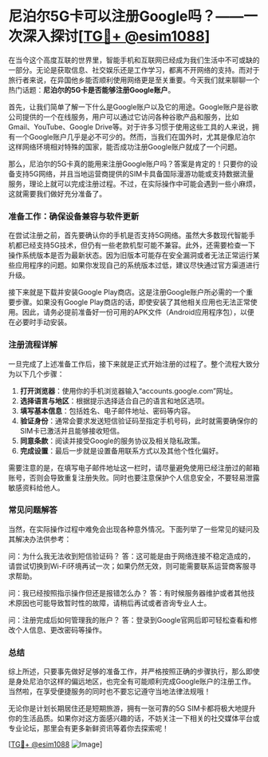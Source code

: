 # 尼泊尔5G卡可以注册Google吗？——一次深入探讨[[TG💪+ @esim1088](https://t.me/s/esim1088)]

在当今这个高度互联的世界里，智能手机和互联网已经成为我们生活中不可或缺的一部分。无论是获取信息、社交娱乐还是工作学习，都离不开网络的支持。而对于旅行者来说，在异国他乡能否顺利使用网络更是至关重要。今天我们就来聊聊一个热门话题：**尼泊尔的5G卡是否能够注册Google账户**。

首先，让我们简单了解一下什么是Google账户以及它的用途。Google账户是谷歌公司提供的一个在线服务，用户可以通过它访问各种谷歌产品和服务，比如Gmail、YouTube、Google Drive等。对于许多习惯于使用这些工具的人来说，拥有一个Google账户几乎是必不可少的。然而，当我们在国外时，尤其是像尼泊尔这样网络环境相对特殊的国家，能否成功注册Google账户就成了一个问题。

那么，尼泊尔的5G卡真的能用来注册Google账户吗？答案是肯定的！只要你的设备支持5G网络，并且当地运营商提供的SIM卡具备国际漫游功能或支持数据流量服务，理论上就可以完成注册过程。不过，在实际操作中可能会遇到一些小麻烦，这就需要我们做好充分准备了。

### 准备工作：确保设备兼容与软件更新

在尝试注册之前，首先要确认你的手机是否支持5G网络。虽然大多数现代智能手机都已经支持5G技术，但仍有一些老款机型可能不兼容。此外，还需要检查一下操作系统版本是否为最新状态。因为旧版本可能存在安全漏洞或者无法正常运行某些应用程序的问题。如果你发现自己的系统版本过低，建议尽快通过官方渠道进行升级。

接下来就是下载并安装Google Play商店。这是注册Google账户所必需的一个重要步骤。如果没有Google Play商店的话，即使安装了其他相关应用也无法正常使用。因此，请务必提前准备好一份可用的APK文件（Android应用程序包），以便在必要时手动安装。

### 注册流程详解

一旦完成了上述准备工作后，接下来就是正式开始注册的过程了。整个流程大致分为以下几个步骤：

1. **打开浏览器**：使用你的手机浏览器输入“accounts.google.com”网址。
2. **选择语言与地区**：根据提示选择适合自己的语言和地区选项。
3. **填写基本信息**：包括姓名、电子邮件地址、密码等内容。
4. **验证身份**：通常会要求发送短信验证码至指定手机号码，此时就需要确保你的SIM卡已激活并且能够接收短信。
5. **同意条款**：阅读并接受Google的服务协议及相关隐私政策。
6. **完成设置**：最后一步就是设置备用联系方式以及其他个性化偏好。

需要注意的是，在填写电子邮件地址这一栏时，请尽量避免使用已经注册过的邮箱账号，否则会导致重复注册失败。同时也要注意保护个人信息安全，不要轻易泄露敏感资料给他人。

### 常见问题解答

当然，在实际操作过程中难免会出现各种意外情况。下面列举了一些常见的疑问及其解决办法供参考：

问：为什么我无法收到短信验证码？
答：这可能是由于网络连接不稳定造成的，请尝试切换到Wi-Fi环境再试一次；如果仍然无效，则可能需要联系运营商客服寻求帮助。

问：我已经按照指示操作但还是报错怎么办？
答：有时候服务器维护或者其他技术原因也可能导致暂时性的故障，请稍后再试或者咨询专业人士。

问：注册完成后如何管理我的账户？
答：登录到Google官网后即可轻松查看和修改个人信息、更改密码等操作。

### 总结

综上所述，只要事先做好足够的准备工作，并严格按照正确的步骤执行，那么即使是身处尼泊尔这样的偏远地区，也完全有可能顺利完成Google账户的注册工作。当然啦，在享受便捷服务的同时也不要忘记遵守当地法律法规哦！

无论你是计划长期居住还是短期旅游，拥有一张可靠的5G SIM卡都将极大地提升你的生活品质。如果你对这方面感兴趣的话，不妨关注一下相关的社交媒体平台或专业论坛，那里会有更多新鲜资讯等着你去探索呢！

[[TG💪+ @esim1088](https://t.me/s/esim1088) ![Image](https://i.postimg.cc/4NQfJmqS/Snipaste-2025-05-13-00-14-12.png)]